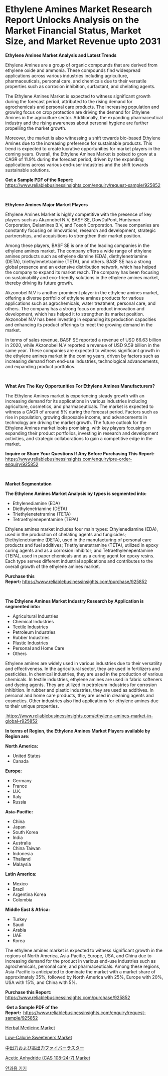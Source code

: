 <p><h1>Ethylene Amines Market Research Report Unlocks Analysis on the Market Financial Status, Market Size, and Market Revenue upto 2031</h1></p><p><strong>Ethylene Amines Market Analysis and Latest Trends</strong></p>
<p><p>Ethylene Amines are a group of organic compounds that are derived from ethylene oxide and ammonia. These compounds find widespread applications across various industries including agriculture, pharmaceuticals, personal care, and chemicals due to their versatile properties such as corrosion inhibition, surfactant, and chelating agents.</p><p>The Ethylene Amines Market is expected to witness significant growth during the forecast period, attributed to the rising demand for agrochemicals and personal care products. The increasing population and growing focus on crop protection are driving the demand for Ethylene Amines in the agriculture sector. Additionally, the expanding pharmaceutical industry and the rising awareness about personal hygiene are further propelling the market growth.</p><p>Moreover, the market is also witnessing a shift towards bio-based Ethylene Amines due to the increasing preference for sustainable products. This trend is expected to create lucrative opportunities for market players in the coming years. Overall, the Ethylene Amines Market is poised to grow at a CAGR of 11.9% during the forecast period, driven by the expanding applications across various end-user industries and the shift towards sustainable solutions.</p></p>
<p><strong>Get a Sample PDF of the Report:&nbsp;</strong> <a href="https://www.reliablebusinessinsights.com/enquiry/request-sample/925852">https://www.reliablebusinessinsights.com/enquiry/request-sample/925852</a></p>
<p>&nbsp;</p>
<p><strong>Ethylene Amines Major Market Players</strong></p>
<p><p>Ethylene Amines Market is highly competitive with the presence of key players such as Akzonobel N.V, BASF SE, DowDuPont, Huntsman Corporation, Delamines B.V, and Tosoh Corporation. These companies are constantly focusing on innovations, research and development, strategic partnerships, and acquisitions to strengthen their market position.</p><p>Among these players, BASF SE is one of the leading companies in the ethylene amines market. The company offers a wide range of ethylene amines products such as ethylene diamine (EDA), diethylenetriamine (DETA), triethylenetetramine (TETA), and others. BASF SE has a strong global presence and an extensive distribution network, which has helped the company to expand its market reach. The company has been focusing on sustainability and eco-friendly solutions in the ethylene amines market, thereby driving its future growth.</p><p>Akzonobel N.V is another prominent player in the ethylene amines market, offering a diverse portfolio of ethylene amines products for various applications such as agrochemicals, water treatment, personal care, and others. The company has a strong focus on product innovation and development, which has helped it to strengthen its market position. Akzonobel N.V has been investing in expanding its production capacities and enhancing its product offerings to meet the growing demand in the market.</p><p>In terms of sales revenue, BASF SE reported a revenue of USD 66.63 billion in 2020, while Akzonobel N.V reported a revenue of USD 9.59 billion in the same year. These companies are expected to witness significant growth in the ethylene amines market in the coming years, driven by factors such as increasing demand from end-use industries, technological advancements, and expanding product portfolios.</p></p>
<p>&nbsp;</p>
<p><strong>What Are The Key Opportunities For Ethylene Amines Manufacturers?</strong></p>
<p><p>The Ethylene Amines market is experiencing steady growth with an increasing demand for its applications in various industries including agriculture, cosmetics, and pharmaceuticals. The market is expected to witness a CAGR of around 5% during the forecast period. Factors such as rise in population, growing disposable income, and advancements in technology are driving the market growth. The future outlook for the Ethylene Amines market looks promising, with key players focusing on expanding their product portfolios, investing in research and development activities, and strategic collaborations to gain a competitive edge in the market.</p></p>
<p><strong>Inquire or Share Your Questions If Any Before Purchasing This Report:</strong> <a href="https://www.reliablebusinessinsights.com/enquiry/pre-order-enquiry/925852">https://www.reliablebusinessinsights.com/enquiry/pre-order-enquiry/925852</a></p>
<p>&nbsp;</p>
<p><strong>Market Segmentation</strong></p>
<p><strong>The Ethylene Amines Market Analysis by types is segmented into:</strong></p>
<p><ul><li>Ethylenediamine (EDA)</li><li>Diethylenetriamine (DETA)</li><li>Triethylenetetramine (TETA)</li><li>Tetraethylenepentamine (TEPA)</li></ul></p>
<p><p>Ethylene amines market includes four main types: Ethylenediamine (EDA), used in the production of chelating agents and fungicides; Diethylenetriamine (DETA), used in the manufacturing of personal care products and fuel additives; Triethylenetetramine (TETA), utilized in epoxy curing agents and as a corrosion inhibitor; and Tetraethylenepentamine (TEPA), used in paper chemicals and as a curing agent for epoxy resins. Each type serves different industrial applications and contributes to the overall growth of the ethylene amines market.</p></p>
<p><strong>Purchase this Report:&nbsp;</strong><a href="https://www.reliablebusinessinsights.com/purchase/925852">https://www.reliablebusinessinsights.com/purchase/925852</a></p>
<p>&nbsp;</p>
<p><strong>The Ethylene Amines Market Industry Research by Application is segmented into:</strong></p>
<p><ul><li>Agricultural Industries</li><li>Chemical Industries</li><li>Textile Industries</li><li>Petroleum Industries</li><li>Rubber Industries</li><li>Plastic Industries</li><li>Personal and Home Care</li><li>Others</li></ul></p>
<p><p>Ethylene amines are widely used in various industries due to their versatility and effectiveness. In the agricultural sector, they are used in fertilizers and pesticides. In chemical industries, they are used in the production of various chemicals. In textile industries, ethylene amines are used in fabric softeners and dyeing agents. They are utilized in petroleum industries for corrosion inhibition. In rubber and plastic industries, they are used as additives. In personal and home care products, they are used in cleaning agents and cosmetics. Other industries also find applications for ethylene amines due to their unique properties.</p></p>
<p><a href="https://www.reliablebusinessinsights.com/ethylene-amines-market-in-global-r925852">&nbsp;https://www.reliablebusinessinsights.com/ethylene-amines-market-in-global-r925852</a></p>
<p><strong>In terms of Region, the Ethylene Amines Market Players available by Region are:</strong></p>
<p>
    <p> <strong> North America: </strong>
        <ul>
            <li>United States</li>
            <li>Canada</li>
        </ul>
        </p> 
    <p> <strong> Europe: </strong>
        <ul>
            <li>Germany</li>
            <li>France</li>
            <li>U.K.</li>
            <li>Italy</li>
            <li>Russia</li>
        </ul>
        </p> 
    <p> <strong> Asia-Pacific: </strong>
        <ul>
            <li>China</li>
            <li>Japan</li>
            <li>South Korea</li>
            <li>India</li>
            <li>Australia</li>
            <li>China Taiwan</li>
            <li>Indonesia</li>
            <li>Thailand</li>
            <li>Malaysia</li>
        </ul>
        </p> 
    <p> <strong> Latin America: </strong>
        <ul>
            <li>Mexico</li>
            <li>Brazil</li>
            <li>Argentina Korea</li>
            <li>Colombia</li>
        </ul>
        </p> 
    <p> <strong> Middle East & Africa: </strong>
        <ul>
            <li>Turkey</li>
            <li>Saudi</li>
            <li>Arabia</li>
            <li>UAE</li>
            <li>Korea</li>
        </ul>
    </p>
    </p>
<p><p>The ethylene amines market is expected to witness significant growth in the regions of North America, Asia-Pacific, Europe, USA, and China due to increasing demand for the product in various end-use industries such as agrochemicals, personal care, and pharmaceuticals. Among these regions, Asia-Pacific is anticipated to dominate the market with a market share of approximately 35%, followed by North America with 25%, Europe with 20%, USA with 15%, and China with 5%.</p></p>
<p><strong>Purchase this Report: </strong><a href="https://www.reliablebusinessinsights.com/purchase/925852">https://www.reliablebusinessinsights.com/purchase/925852</a></p>
<p>&nbsp;<strong>Get a Sample PDF of the Report:&nbsp;&nbsp;</strong><a href="https://www.reliablebusinessinsights.com/enquiry/request-sample/925852">https://www.reliablebusinessinsights.com/enquiry/request-sample/925852</a></p>
<p><strong></strong></p>
<p><p><a href="https://github.com/edytherolanlouisejk1miz0wig/Market-Research-Report-List-3/blob/main/herbal-medicine-market.md">Herbal Medicine Market</a></p><p><a href="https://github.com/peachesmcdowel1/Market-Research-Report-List-3/blob/main/low-calorie-sweeteners-market.md">Low-Calorie Sweeteners Market</a></p><p><a href="https://github.com/JessKilback/Market-Research-Report-List-1/blob/main/3502670122641.md">中出力および高出力ファイバーラスター</a></p><p><a href="https://www.linkedin.com/pulse/exploring-acetic-anhydride-cas-108-24-7-market-dynamics-global-5y65c">Acetic Anhydride (CAS 108-24-7) Market</a></p><p><a href="https://github.com/hook46569/Market-Research-Report-List-2/blob/main/7452980128536.md">안과용 기기</a></p></p>
